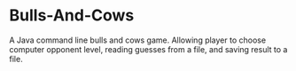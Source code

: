 # Bulls-And-Cows
A Java command line bulls and cows game. Allowing player to choose computer opponent level, reading guesses from a file, and saving result to a file.
